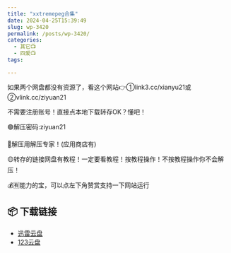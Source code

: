 ```yaml
---
title: "xxtremepeg合集"
date: 2024-04-25T15:39:49
slug: wp-3420
permalink: /posts/wp-3420/
categories:
  - 其它📺
  - 四爱📺
tags:

---
```


如果两个网盘都没有资源了，看这个网站👉①link3.cc/xianyu21或②vlink.cc/ziyuan21

不需要注册账号！直接点本地下载转存OK？懂吧！

🟢解压密码:ziyuan21

🔵解压用解压专家！(应用商店有)

🟡转存的链接网盘有教程！一定要看教程！按教程操作！不按教程操作你不会解压！

💰🈶能力的宝，可以点左下角赞赏支持一下网站运行

## 📦 下载链接
- [迅雷云盘](https://blziyuan21.com/pay-download/3420?key=24224dda26&down_id=0)
- [123云盘](https://blziyuan21.com/pay-download/3420?key=24224dda26&down_id=1)

